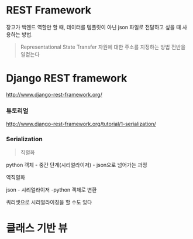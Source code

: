# REST Framework

장고가 백엔드 역할만 할 때, 데이터를 템플릿이 아닌 json 파일로 전달하고 싶을 때 사용하는 방법.

> Representational State Transfer
> 자원에 대한 주소를 지정하는 방법 전반을 일컫는다


# Django REST framework

http://www.django-rest-framework.org/

### 튜토리얼

http://www.django-rest-framework.org/tutorial/1-serialization/

### Serialization
> 직렬화

python 객체 - 중간 단계(시리얼라이저) - json으로 넘어가는 과정

역직렬화

json - 시리얼라이저 -python 객체로 변환

쿼리셋으로 시리얼라이징을 할 수도 있다


# 클래스 기반 뷰

